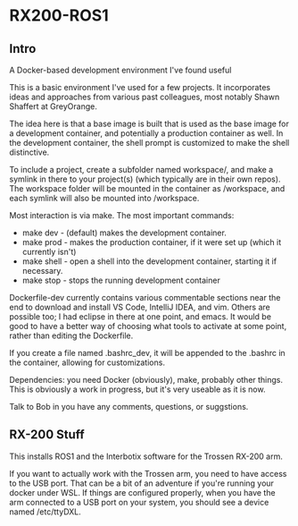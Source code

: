 # RX200-ROS1
## Intro
A Docker-based development environment I've found useful

This is a basic environment I've used for a few projects. It incorporates ideas and approaches from various past colleagues, most notably
Shawn Shaffert at GreyOrange. 

The idea here is that a base image is built that is used as the base image for a development container, and potentially a production container as well. In the development container, the shell prompt is customized to make the shell distinctive.

To include a project, create a subfolder named workspace/, and make a symlink in there to your project(s) (which typically are in their own repos). The workspace folder will be mounted in the container as /workspace, and each symlink will also be mounted into /workspace.

Most interaction is via make. The most important commands:
* make dev - (default) makes the development container.
* make prod - makes the production container, if it were set up (which it currently isn't)
* make shell - open a shell into the development container, starting it if necessary.
* make stop - stops the running development container

Dockerfile-dev currently contains various commentable sections near the end to download and install VS Code, IntelliJ IDEA, and vim. Others are possible too; I had eclipse in there at one point, and emacs. It would be good to have a better way of choosing what tools to activate at some point, rather than editing the Dockerfile. 

If you create a file named .bashrc_dev, it will be appended to the .bashrc in the container, allowing for customizations.

Dependencies: you need Docker (obviously), make, probably other things.
This is obviously a work in progress, but it's very useable as it is now.

Talk to Bob in you have any comments, questions, or suggstions.

## RX-200 Stuff
This installs ROS1 and the Interbotix software for the Trossen RX-200 arm. 

If you want to actually work with the Trossen arm, you need to have access to the USB port. That can be a bit of an adventure if you're running your docker under WSL. If things are configured properly, when you have the arm connected to a USB port on your system, you should see a device named /etc/ttyDXL.
